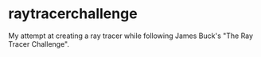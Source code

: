 # raytracerchallenge
My attempt at creating a ray tracer while following James Buck's "The Ray Tracer Challenge".
